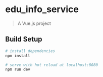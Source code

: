 # edu_info_service

> A Vue.js project

## Build Setup

``` bash
# install dependencies
npm install

# serve with hot reload at localhost:8080
npm run dev


